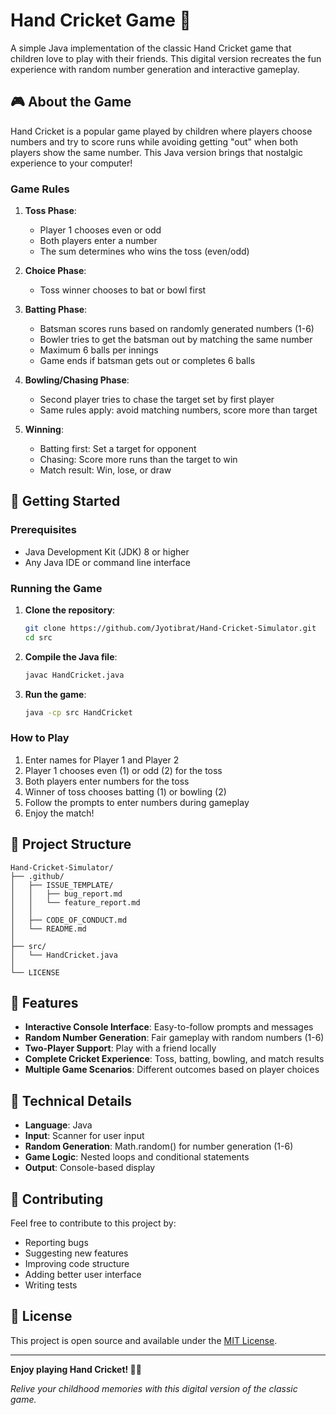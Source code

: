 # Hand Cricket Game 🏏

A simple Java implementation of the classic Hand Cricket game that children love to play with their friends. This digital version recreates the fun experience with random number generation and interactive gameplay.

## 🎮 About the Game

Hand Cricket is a popular game played by children where players choose numbers and try to score runs while avoiding getting "out" when both players show the same number. This Java version brings that nostalgic experience to your computer!

### Game Rules

1. **Toss Phase**: 
   - Player 1 chooses even or odd
   - Both players enter a number
   - The sum determines who wins the toss (even/odd)

2. **Choice Phase**:
   - Toss winner chooses to bat or bowl first

3. **Batting Phase**:
   - Batsman scores runs based on randomly generated numbers (1-6)
   - Bowler tries to get the batsman out by matching the same number
   - Maximum 6 balls per innings
   - Game ends if batsman gets out or completes 6 balls

4. **Bowling/Chasing Phase**:
   - Second player tries to chase the target set by first player
   - Same rules apply: avoid matching numbers, score more than target

5. **Winning**:
   - Batting first: Set a target for opponent
   - Chasing: Score more runs than the target to win
   - Match result: Win, lose, or draw

## 🚀 Getting Started

### Prerequisites

- Java Development Kit (JDK) 8 or higher
- Any Java IDE or command line interface

### Running the Game

1. **Clone the repository**:
   ```bash
   git clone https://github.com/Jyotibrat/Hand-Cricket-Simulator.git
   cd src
   ```

2. **Compile the Java file**:
   ```bash
   javac HandCricket.java
   ```

3. **Run the game**:
   ```bash
   java -cp src HandCricket
   ```

### How to Play

1. Enter names for Player 1 and Player 2
2. Player 1 chooses even (1) or odd (2) for the toss
3. Both players enter numbers for the toss
4. Winner of toss chooses batting (1) or bowling (2)
5. Follow the prompts to enter numbers during gameplay
6. Enjoy the match!

## 📁 Project Structure

```
Hand-Cricket-Simulator/
├── .github/
│   ├── ISSUE_TEMPLATE/
│   │   ├── bug_report.md
│   │   └── feature_report.md
│   │
│   ├── CODE_OF_CONDUCT.md 
│   └── README.md
│
├── src/
│   └── HandCricket.java
│
└── LICENSE
```

## 🎯 Features

- **Interactive Console Interface**: Easy-to-follow prompts and messages
- **Random Number Generation**: Fair gameplay with random numbers (1-6)
- **Two-Player Support**: Play with a friend locally
- **Complete Cricket Experience**: Toss, batting, bowling, and match results
- **Multiple Game Scenarios**: Different outcomes based on player choices

## 🔧 Technical Details

- **Language**: Java
- **Input**: Scanner for user input
- **Random Generation**: Math.random() for number generation (1-6)
- **Game Logic**: Nested loops and conditional statements
- **Output**: Console-based display

## 🤝 Contributing

Feel free to contribute to this project by:
- Reporting bugs
- Suggesting new features
- Improving code structure
- Adding better user interface
- Writing tests

## 📄 License

This project is open source and available under the [MIT License](LICENSE).

---

**Enjoy playing Hand Cricket! 🏏✨**

*Relive your childhood memories with this digital version of the classic game.*